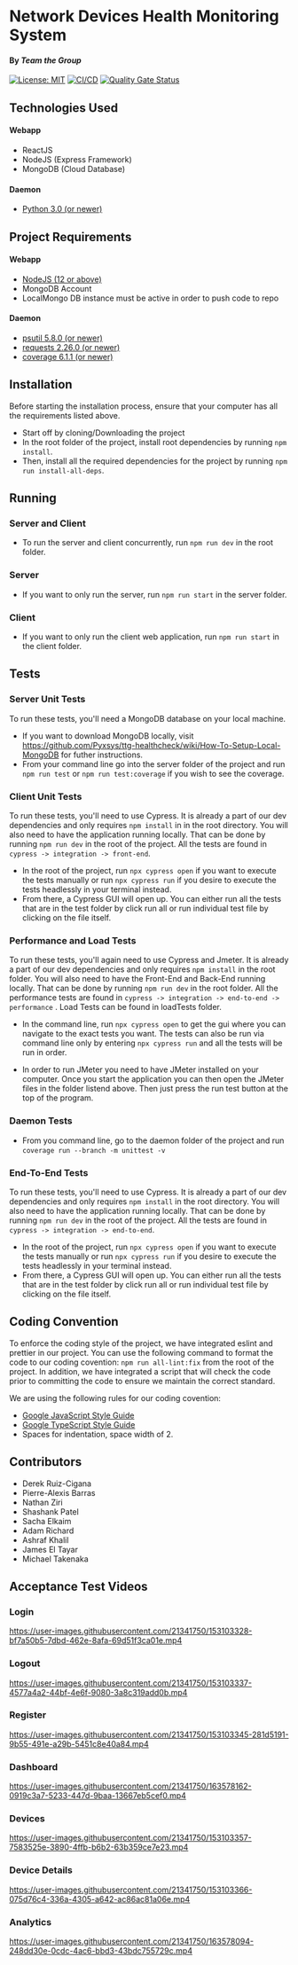 # Network Devices Health Monitoring System
#### By _Team the Group_
[![License: MIT](https://img.shields.io/badge/License-MIT-yellow.svg)](https://opensource.org/licenses/MIT)
[![CI/CD](https://github.com/Pyxsys/ttg-healthcheck/actions/workflows/integration.yml/badge.svg)](https://github.com/Pyxsys/ttg-healthcheck/actions/workflows/integration.yml)
[![Quality Gate Status](https://sonarcloud.io/api/project_badges/measure?project=Pyxsys_ttg-healthcheck&metric=alert_status)](https://sonarcloud.io/summary/new_code?id=Pyxsys_ttg-healthcheck)
 
## Technologies Used
#### Webapp
* ReactJS
* NodeJS (Express Framework)
* MongoDB (Cloud Database)
#### Daemon
* [Python 3.0 (or newer)](https://www.python.org/downloads/)

## Project Requirements
#### Webapp
* [NodeJS (12 or above)](https://nodejs.org/en/download/)
* MongoDB Account
* LocalMongo DB instance must be active in order to push code to repo
#### Daemon
* [psutil 5.8.0 (or newer)](https://pypi.org/project/psutil/)
* [requests 2.26.0 (or newer)](https://pypi.org/project/requests/)
* [coverage 6.1.1 (or newer)](https://pypi.org/project/coverage)

## Installation
Before starting the installation process, ensure that your computer has all the requirements listed above.

* Start off by cloning/Downloading the project 
* In the root folder of the project, install root dependencies by running `npm install`.
* Then, install all the required dependencies for the project by running `npm run install-all-deps`.

## Running
### Server and Client
* To run the server and client concurrently, run `npm run dev` in the root folder. 

### Server
* If you want to only run the server, run `npm run start` in the server folder.

### Client
* If you want to only run the client web application, run `npm run start` in the client folder.

## Tests

### Server Unit Tests
To run these tests, you'll need a MongoDB database on your local machine.

* If you want to download MongoDB locally, visit https://github.com/Pyxsys/ttg-healthcheck/wiki/How-To-Setup-Local-MongoDB for futher instructions.
* From your command line go into the server folder of the project and run `npm run test` or `npm run test:coverage` if you wish to see the coverage.

### Client Unit Tests
To run these tests, you'll need to use Cypress. It is already a part of our dev dependencies and only requires `npm install` in in the root directory. You will also need to have the application running locally. That can be done by running `npm run dev` in the root of the project. All the tests are found in `cypress -> integration -> front-end`.

* In the root of the project, run `npx cypress open` if you want to execute the tests manually or run `npx cypress run` if you desire to execute the tests headlessly in your terminal instead.
* From there, a Cypress GUI will open up. You can either run all the tests that are in the test folder by click run all or run individual test file by clicking on the file itself.

### Performance and Load Tests

To run these tests, you'll again need to use Cypress and Jmeter. It is already a part of our dev dependencies and only requires `npm install` in the root folder. You will also need to have the Front-End and Back-End running locally. That can be done by running `npm run dev` in the root folder. All the performance tests are found in `cypress -> integration -> end-to-end -> performance` . Load Tests can be found in loadTests folder.

* In the command line, run `npx cypress open` to get the gui where you can navigate to the exact tests you want. The tests can also be run via command line only by entering `npx cypress run` and all the tests will be run in order.

* In order to run JMeter you need to have JMeter installed on your computer. Once you start the application you can then open the JMeter files in the folder listend above. Then just press the run test button at the top of the program.

### Daemon Tests

* From you command line, go to the daemon folder of the project and run `coverage run --branch -m unittest -v`

### End-To-End Tests
To run these tests, you'll need to use Cypress. It is already a part of our dev dependencies and only requires `npm install` in the root directory. You will also need to have the application running locally. That can be done by running `npm run dev` in the root of the project. All the tests are found in `cypress -> integration -> end-to-end`.

* In the root of the project, run `npx cypress open` if you want to execute the tests manually or run `npx cypress run` if you desire to execute the tests headlessly in your terminal instead.
* From there, a Cypress GUI will open up. You can either run all the tests that are in the test folder by click run all or run individual test file by clicking on the file itself.

## Coding Convention
To enforce the coding style of the project, we have integrated eslint and prettier in our project. You can use the following command to format the code to our coding covention: `npm run all-lint:fix` from the root of the project. In addition, we have integrated a script that will check the code prior to committing the code to ensure we maintain the correct standard.

We are using the following rules for our coding covention:
* [Google JavaScript Style Guide](https://google.github.io/styleguide/jsguide.html)
* [Google TypeScript Style Guide](https://google.github.io/styleguide/tsguide.html)
* Spaces for indentation, space width of 2.

## Contributors
* Derek Ruiz-Cigana
* Pierre-Alexis Barras
* Nathan Ziri
* Shashank Patel
* Sacha Elkaim
* Adam Richard
* Ashraf Khalil
* James El Tayar
* Michael Takenaka

## Acceptance Test Videos
### Login
https://user-images.githubusercontent.com/21341750/153103328-bf7a50b5-7dbd-462e-8afa-69d51f3ca01e.mp4

### Logout
https://user-images.githubusercontent.com/21341750/153103337-4577a4a2-44bf-4e6f-9080-3a8c319add0b.mp4

### Register
https://user-images.githubusercontent.com/21341750/153103345-281d5191-9b55-491e-a29b-5451c8e40a84.mp4

### Dashboard
https://user-images.githubusercontent.com/21341750/163578162-0919c3a7-5233-447d-9baa-13667eb5cef0.mp4

### Devices 
https://user-images.githubusercontent.com/21341750/153103357-7583525e-3890-4ffb-b6b2-63b359ce7e23.mp4

### Device Details
https://user-images.githubusercontent.com/21341750/153103366-075d76c4-336a-4305-a642-ac86ac81a06e.mp4

### Analytics
https://user-images.githubusercontent.com/21341750/163578094-248dd30e-0cdc-4ac6-bbd3-43bdc755729c.mp4

